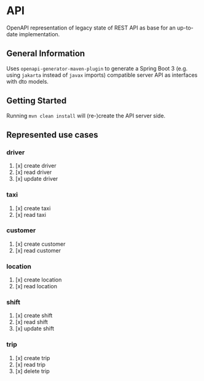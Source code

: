 # API

OpenAPI representation of legacy state of REST API as base for an up-to-date implementation.

## General Information

Uses `openapi-generator-maven-plugin` to generate a Spring Boot 3 (e.g. using `jakarta` instead of `javax` imports) compatible server API as interfaces with dto models.

## Getting Started

Running `mvn clean install` will (re-)create the API server side.

## Represented use cases

### driver

1. [x] create driver
2. [x] read driver
3. [x] update driver

### taxi

1. [x] create taxi
2. [x] read taxi

### customer

1. [x] create customer
2. [x] read customer

### location

1. [x] create location
2. [x] read location

### shift

1. [x] create shift
2. [x] read shift
3. [x] update shift

### trip

1. [x] create trip
2. [x] read trip
3. [x] delete trip